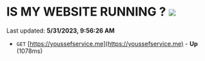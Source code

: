 # IS MY WEBSITE RUNNING ? [![](https://img.shields.io/static/v1?label=Sponsor&message=%E2%9D%A4&logo=GitHub&color=%23fe8e86)](https://github.com/sponsors/<username>)

Last updated: **5/31/2023, 9:56:26 AM**

- `GET` [https://youssefservice.me](https://youssefservice.me) - **Up** (1078ms)
